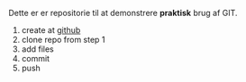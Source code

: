 Dette er er repositorie til at demonstrere **praktisk** brug af GIT.

1. create at [github](https://www.github.com)
2. clone repo from step 1
3. add files
4. commit
5. push

